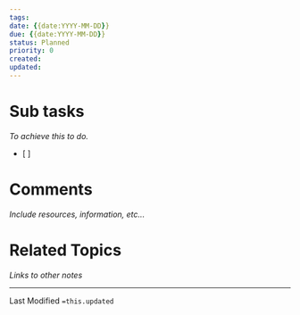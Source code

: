 ```yaml
---
tags: 
date: {{date:YYYY-MM-DD}}
due: {{date:YYYY-MM-DD}}
status: Planned
priority: 0
created: 
updated: 
---
```


# Sub tasks
_To achieve this to do._
- [ ] 

# Comments
_Include resources, information, etc..._

# Related Topics
_Links to other notes_

___
Last Modified `=this.updated`